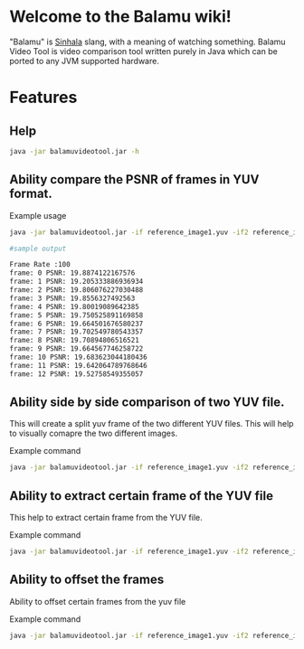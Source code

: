 # Welcome to the Balamu wiki!

"Balamu" is [Sinhala](https://en.wikipedia.org/wiki/Sinhalese_language) slang, with a meaning of watching something. Balamu Video Tool is video comparison tool written purely in Java which can be ported to any JVM supported hardware.

# Features

## Help

~~~bash
java -jar balamuvideotool.jar -h
~~~

## Ability compare the PSNR of frames in YUV format.   
   
Example usage

~~~bash
java -jar balamuvideotool.jar -if reference_image1.yuv -if2 reference_image2.yuv -psnr -w 1920 -h 1080 -f number_of_frames

#sample output

Frame Rate :100
frame: 0 PSNR: 19.8874122167576
frame: 1 PSNR: 19.205333886936934
frame: 2 PSNR: 19.806076227030488
frame: 3 PSNR: 19.8556327492563
frame: 4 PSNR: 19.80019089642385
frame: 5 PSNR: 19.750525891169858
frame: 6 PSNR: 19.664501676580237
frame: 7 PSNR: 19.702549780543357
frame: 8 PSNR: 19.70894806516521
frame: 9 PSNR: 19.664567746258722
frame: 10 PSNR: 19.683623044180436
frame: 11 PSNR: 19.642064789768646
frame: 12 PSNR: 19.52758549355057
~~~


## Ability side by side comparison of two YUV file.

This will create a split yuv frame of the two different YUV files. This will help to visually comapre the two different images. 

Example command

~~~bash
java -jar balamuvideotool.jar -if reference_image1.yuv -if2 reference_image2.yuv -ss -w 1920 -h 1080 -f number_of_frames -o new_yuv_file.yuv
~~~

## Ability to extract certain frame of the YUV file

This help to extract certain frame from the YUV file.

Example command

~~~bash
java -jar balamuvideotool.jar -if reference_image1.yuv -if2 reference_image2.yuv -image -w 1920 -h 1080 -f number_of_frames -o file_name
~~~

## Ability to offset the frames

Ability to offset certain frames from the yuv file


Example command

~~~bash
java -jar balamuvideotool.jar -if reference_image1.yuv -if2 reference_image2.yuv -psnr -w 1920 -h 1080 -f number_of_frames -offset 100
~~~
